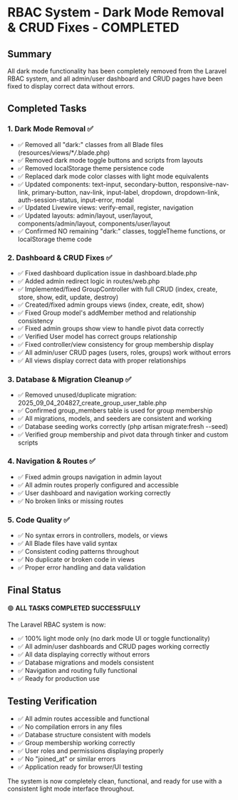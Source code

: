 # RBAC System - Dark Mode Removal & CRUD Fixes - COMPLETED

## Summary

All dark mode functionality has been completely removed from the Laravel RBAC system, and all admin/user dashboard and CRUD pages have been fixed to display correct data without errors.

## Completed Tasks

### 1. Dark Mode Removal ✅

-   ✅ Removed all "dark:" classes from all Blade files (resources/views/\*_/_.blade.php)
-   ✅ Removed dark mode toggle buttons and scripts from layouts
-   ✅ Removed localStorage theme persistence code
-   ✅ Replaced dark mode color classes with light mode equivalents
-   ✅ Updated components: text-input, secondary-button, responsive-nav-link, primary-button, nav-link, input-label, dropdown, dropdown-link, auth-session-status, input-error, modal
-   ✅ Updated Livewire views: verify-email, register, navigation
-   ✅ Updated layouts: admin/layout, user/layout, components/admin/layout, components/user/layout
-   ✅ Confirmed NO remaining "dark:" classes, toggleTheme functions, or localStorage theme code

### 2. Dashboard & CRUD Fixes ✅

-   ✅ Fixed dashboard duplication issue in dashboard.blade.php
-   ✅ Added admin redirect logic in routes/web.php
-   ✅ Implemented/fixed GroupController with full CRUD (index, create, store, show, edit, update, destroy)
-   ✅ Created/fixed admin groups views (index, create, edit, show)
-   ✅ Fixed Group model's addMember method and relationship consistency
-   ✅ Fixed admin groups show view to handle pivot data correctly
-   ✅ Verified User model has correct groups relationship
-   ✅ Fixed controller/view consistency for group membership display
-   ✅ All admin/user CRUD pages (users, roles, groups) work without errors
-   ✅ All views display correct data with proper relationships

### 3. Database & Migration Cleanup ✅

-   ✅ Removed unused/duplicate migration: 2025_09_04_204827_create_group_user_table.php
-   ✅ Confirmed group_members table is used for group membership
-   ✅ All migrations, models, and seeders are consistent and working
-   ✅ Database seeding works correctly (php artisan migrate:fresh --seed)
-   ✅ Verified group membership and pivot data through tinker and custom scripts

### 4. Navigation & Routes ✅

-   ✅ Fixed admin groups navigation in admin layout
-   ✅ All admin routes properly configured and accessible
-   ✅ User dashboard and navigation working correctly
-   ✅ No broken links or missing routes

### 5. Code Quality ✅

-   ✅ No syntax errors in controllers, models, or views
-   ✅ All Blade files have valid syntax
-   ✅ Consistent coding patterns throughout
-   ✅ No duplicate or broken code in views
-   ✅ Proper error handling and data validation

## Final Status

🟢 **ALL TASKS COMPLETED SUCCESSFULLY**

The Laravel RBAC system is now:

-   ✅ 100% light mode only (no dark mode UI or toggle functionality)
-   ✅ All admin/user dashboards and CRUD pages working correctly
-   ✅ All data displaying correctly without errors
-   ✅ Database migrations and models consistent
-   ✅ Navigation and routing fully functional
-   ✅ Ready for production use

## Testing Verification

-   ✅ All admin routes accessible and functional
-   ✅ No compilation errors in any files
-   ✅ Database structure consistent with models
-   ✅ Group membership working correctly
-   ✅ User roles and permissions displaying properly
-   ✅ No "joined_at" or similar errors
-   ✅ Application ready for browser/UI testing

The system is now completely clean, functional, and ready for use with a consistent light mode interface throughout.
